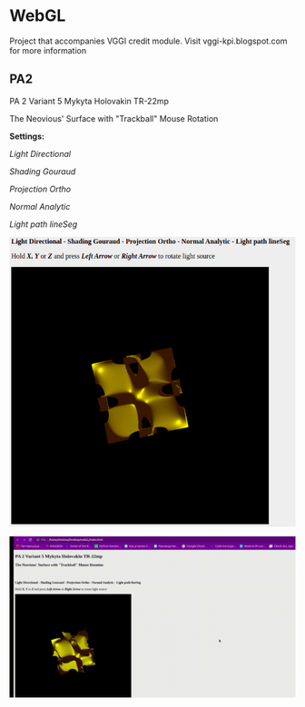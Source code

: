 # WebGL

Project that accompanies VGGI credit module.
Visit vggi-kpi.blogspot.com for more information

## PA2
PA 2 Variant 5 Mykyta Holovakin TR-22mp

The Neovious' Surface with "Trackball" Mouse Rotation

__Settings:__

_Light Directional_ 

_Shading Gouraud_ 

_Projection Ortho_ 

_Normal Analytic_ 

_Light path lineSeg_

![image](https://github.com/mholovakin/webGL/blob/PA2/images/photo_2023-01-05_22-48-17.jpg)

![gif](https://github.com/mholovakin/webGL/blob/PA2/images/vggi2.gif)